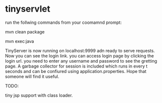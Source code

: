 # tinyservlet

run the follwing commands from your coomamnd prompt:

mvn clean package

mvn exec:java

TinyServer is now running on localhost:9999 adn ready to serve requests. Now you can see the login link. you can access login page by 
clicking the login url. you need to enter any username and password to see the gretting page. A garbage collector for session is included 
which runs in every t seconds and can be confiured using application.properties. Hope that someone will find it useful.

TODO:

tiny jsp support with class loader. 
